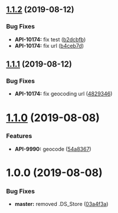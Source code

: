 ## [1.1.2](https://github.com/lawnstarter/geocoding-sdk-php/compare/1.1.1...1.1.2) (2019-08-12)


### Bug Fixes

* **API-10174:** fix test ([b2dcbfb](https://github.com/lawnstarter/geocoding-sdk-php/commit/b2dcbfb))
* **API-10174:** fix url ([b4ceb7d](https://github.com/lawnstarter/geocoding-sdk-php/commit/b4ceb7d))

## [1.1.1](https://github.com/lawnstarter/geocoding-sdk-php/compare/1.1.0...1.1.1) (2019-08-12)


### Bug Fixes

* **API-10174:** fix geocoding url ([4829346](https://github.com/lawnstarter/geocoding-sdk-php/commit/4829346))

# [1.1.0](https://github.com/lawnstarter/geocoding-sdk-php/compare/1.0.0...1.1.0) (2019-08-08)


### Features

* **API-9990:** geocode ([54a8367](https://github.com/lawnstarter/geocoding-sdk-php/commit/54a8367))

# 1.0.0 (2019-08-08)


### Bug Fixes

* **master:** removed .DS_Store ([03a4f3a](https://github.com/lawnstarter/geocoding-sdk-php/commit/03a4f3a))

